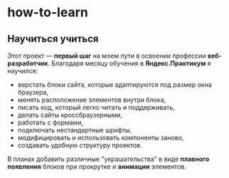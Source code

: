 # how-to-learn
## Научиться учиться

Этот проект — **первый шаг** на моем пути в освоении профессии **веб-разработчик**. Благодаря месяцу обучения в **Яндекс.Практикум** я научился: 

* верстать блоки сайта, которые адаптируются под размер окна браузера,
* менять расположение элементов внутри блока, 
* писать код, который легко читать и поддерживать, 
* делать сайты кроссбраузерными,
* работать с формами,
* подключать нестандартные шрифты,
* модифицировать и использовать компоненты заново,
* создавать удобную структуру проектов.

В планах добавить различные "украшательства" в виде **плавного появления** блоков при прокрутке и **анимации** элементов.
